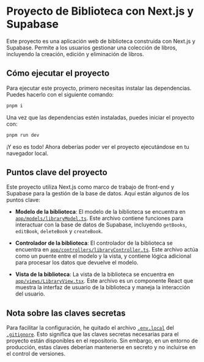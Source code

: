 # Proyecto de Biblioteca con Next.js y Supabase

Este proyecto es una aplicación web de biblioteca construida con Next.js y Supabase. Permite a los usuarios gestionar una colección de libros, incluyendo la creación, edición y eliminación de libros.

## Cómo ejecutar el proyecto

Para ejecutar este proyecto, primero necesitas instalar las dependencias. Puedes hacerlo con el siguiente comando:

```sh
pnpm i
```

Una vez que las dependencias estén instaladas, puedes iniciar el proyecto con:

```sh
pnpm run dev
```

¡Y eso es todo! Ahora deberías poder ver el proyecto ejecutándose en tu navegador local.

## Puntos clave del proyecto

Este proyecto utiliza Next.js como marco de trabajo de front-end y Supabase para la gestión de la base de datos. Aquí están algunos de los puntos clave:

- **Modelo de la biblioteca**: El modelo de la biblioteca se encuentra en [`app/models/libraryModel.ts`](command:_github.copilot.openSymbolInFile?%5B%22app%2Fmodels%2FlibraryModel.ts%22%2C%22app%2Fmodels%2FlibraryModel.ts%22%5D "app/models/libraryModel.ts"). Este archivo contiene funciones para interactuar con la base de datos de Supabase, incluyendo `getBooks`, `editBook`, `deleteBook` y `createBook`.

- **Controlador de la biblioteca**: El controlador de la biblioteca se encuentra en [`app/controllers/libraryController.ts`](command:_github.copilot.openSymbolInFile?%5B%22app%2Fcontrollers%2FlibraryController.ts%22%2C%22app%2Fcontrollers%2FlibraryController.ts%22%5D "app/controllers/libraryController.ts"). Este archivo actúa como un puente entre el modelo y la vista, y contiene lógica adicional para procesar los datos que devuelve el modelo.

- **Vista de la biblioteca**: La vista de la biblioteca se encuentra en [`app/views/LibraryView.tsx`](command:_github.copilot.openSymbolInFile?%5B%22app%2Fviews%2FLibraryView.tsx%22%2C%22app%2Fviews%2FLibraryView.tsx%22%5D "app/views/LibraryView.tsx"). Este archivo es un componente React que muestra la interfaz de usuario de la biblioteca y maneja la interacción del usuario.

## Nota sobre las claves secretas

Para facilitar la configuración, he quitado el archivo [`.env.local`](command:_github.copilot.openRelativePath?%5B%22.env.local%22%5D ".env.local") del [`.gitignore`](command:_github.copilot.openRelativePath?%5B%22.gitignore%22%5D ".gitignore"). Esto significa que las claves secretas necesarias para el proyecto están disponibles en el repositorio. Sin embargo, en un entorno de producción, estas claves deberían mantenerse en secreto y no incluirse en el control de versiones.
